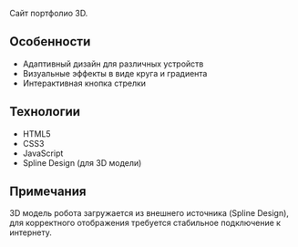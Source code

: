 Сайт портфолио 3D.


## Особенности

- Адаптивный дизайн для различных устройств
- Визуальные эффекты в виде круга и градиента
- Интерактивная кнопка стрелки

## Технологии

- HTML5
- CSS3
- JavaScript
- Spline Design (для 3D модели)

## Примечания

3D модель робота загружается из внешнего источника (Spline Design), для корректного отображения требуется стабильное подключение к интернету.
